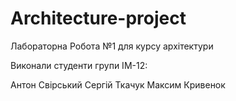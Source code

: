 # Architecture-project
 
Лабораторна Робота №1 для курсу архітектури

Виконали студенти групи ІМ-12:

Антон Свірський
Сергій Ткачук
Максим Кривенок